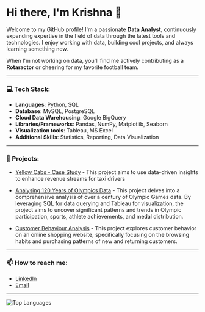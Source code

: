 # Hi there, I'm Krishna 👋

Welcome to my GitHub profile! I'm a passionate **Data Analyst**, continuously expanding expertise in the field of data through the latest tools and technologies. I enjoy working with data, building cool projects, and always learning something new.

When I'm not working on data, you'll find me actively contributing as a **Rotaractor** or cheering for my favorite football team. 

---

### 💻 Tech Stack:
- **Languages**: Python, SQL
- **Database**: MySQL, PostgreSQL
- **Cloud Data Warehousing**: Google BigQuery 
- **Libraries/Frameworks**: Pandas, NumPy, Matplotlib, Seaborn
- **Visualization tools**: Tableau, MS Excel
- **Additional Skills**: Statistics, Reporting, Data Visualization 
---

### 🚀 Projects:
- [Yellow Cabs - Case Study](https://github.com/AKrishnaMurthy99/Maximizing-Revenue---Yellow-Cabs) - This project aims to use data-driven insights to enhance revenue streams for taxi drivers

- [Analysing 120 Years of Olympics Data](https://github.com/AKrishnaMurthy99/120-Years-of-Olympics-Data) - This project delves into a comprehensive analysis of over a century of Olympic Games data. By leveraging SQL for data querying and Tableau for visualization, the project aims to uncover significant patterns and trends in Olympic participation, sports, athlete achievements, and medal distribution.

- [Customer Behaviour Analysis](https://github.com/AKrishnaMurthy99/Customer-Behavior-Analysis) - This project explores customer behavior on an online shopping website, specifically focusing on the browsing habits and purchasing patterns of new and returning customers. 

---

### 📫 How to reach me:
- [LinkedIn](https://www.linkedin.com/in/krishna-murthy-a-311a021b5/)
- [Email](mailto:akm4057@gmail.com)

---


![Top Languages](https://github-readme-stats.vercel.app/api/top-langs/?username=AKrishnaMurthy99&layout=compact&theme=radical)



